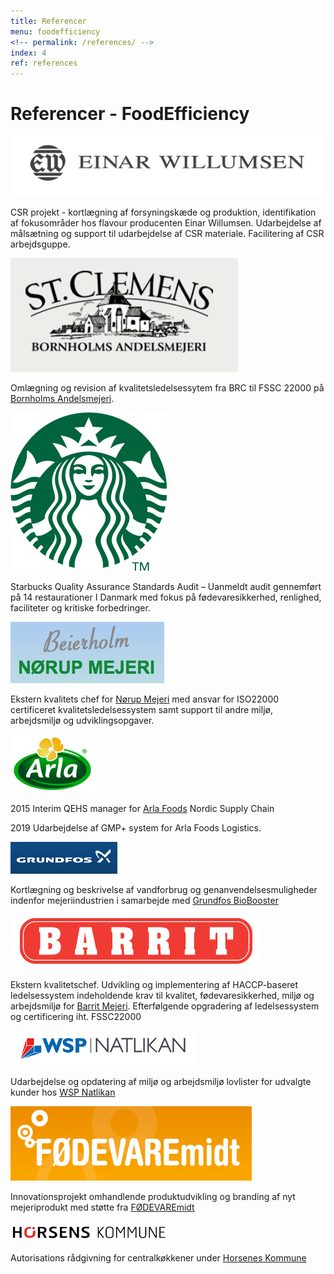 ```yaml
---
title: Referencer
menu: foodefficiency
<!-- permalink: /references/ -->
index: 4
ref: references
---
```


# Referencer - FoodEfficiency

![Einar Willumsen Logo][1]

CSR projekt - kortlægning af forsyningskæde og produktion, identifikation af fokusområder hos flavour producenten Einar Willumsen. Udarbejdelse af målsætning og support til udarbejdelse af CSR materiale. Facilitering af CSR arbejdsguppe. 

![Bornholm Logo][2]

Omlægning og revision af kvalitetsledelsessytem fra BRC til FSSC 22000 på [Bornholms Andelsmejeri][3].

![Starbucks_logo Logo][18]

Starbucks Quality Assurance Standards Audit – Uanmeldt audit gennemført på 14 restaurationer I Danmark med fokus på fødevaresikkerhed, renlighed, faciliteter og kritiske forbedringer. 

![Beierholm Logo][4]

Ekstern kvalitets chef for [Nørup Mejeri][5] med ansvar for ISO22000 certificeret kvalitetsledelsessystem samt support til andre miljø, arbejdsmiljø og udviklingsopgaver.

 ![Arla Foods Logo][6]

2015 Interim QEHS manager for [Arla Foods][7] Nordic Supply Chain

2019 Udarbejdelse af GMP+ system for Arla Foods Logistics.  

![Grundfos Logo][8]

Kortlægning og beskrivelse af vandforbrug og genanvendelsesmuligheder indenfor mejeriindustrien i samarbejde med [Grundfos BioBooster][9]

![Barrit Logo][10]

Ekstern kvalitetschef. Udvikling og implementering af HACCP-baseret ledelsessystem indeholdende krav til kvalitet, fødevaresikkerhed, miljø og arbejdsmiljø for [Barrit Mejeri][11]. Efterfølgende opgradering af ledelsessystem og certificering iht. FSSC22000  

![WSP Natlikan Logo][12]

Udarbejdelse og opdatering af miljø og arbejdsmiljø lovlister for udvalgte kunder hos [WSP Natlikan][13]

![FODEVAREmidt Logo][14]

Innovationsprojekt omhandlende produktudvikling og branding af nyt mejeriprodukt med støtte fra [FØDEVAREmidt][15]

![Horsens Kommune Logo][16]

Autorisations rådgivning for centralkøkkener under [Horsenes Kommune][17]

[1]: /assets/images/logo/EW.png#thumbnail "Einar Willumsen Logo"
[2]: /assets/images/logo/Bornholm.png#thumbnail "Bornholm Logo"
[3]: https://st-clemens.dk/welcome/ "https://st-clemens.dk/welcome/"
[4]: /assets/images/logo/Beierholm.png#thumbnail "Beierholm Logo"
[5]: http://www.noerup-mejeri.dk/ "http://www.noerup-mejeri.dk/"
[6]: /assets/images/logo/Arla.png#thumbnail "Arla Foods Logo"
[7]: http://www.arlafoods.dk/ "http://www.arlafoods.dk/"
[8]: /assets/images/logo/Grundfos.png#thumbnail "Grundfos Logo"
[9]: http://www.grundfos-biobooster.com/#business "http://www.grundfos-biobooster.com/#business"
[10]: /assets/images/logo/Barrit.png#thumbnail "Barrit Logo"
[11]: http://www.barritmejeri.dk/ "http://www.barritmejeri.dk/"
[12]: /assets/images/logo/WSP-Natlikan.png#thumbnail "Wsp Natlikan Logo"
[13]: http://www.natlikan.com/ "http://www.natlikan.com/"
[14]: /assets/images/logo/FODEVAREmidt.png#thumbnail "Fodevare Midt Logo"
[15]: http://www.foedevaremidt.dk/ "http://www.foedevaremidt.dk/"
[16]: /assets/images/logo/Horsens-Kom.png#thumbnail "Horsens Kommune Logo"
[17]: https://horsens.dk "https://horsens.dk"
[18]: /assets/images/logo/Starbucks_Logo.png#thumbnail "Starbucks_logo Logo"
